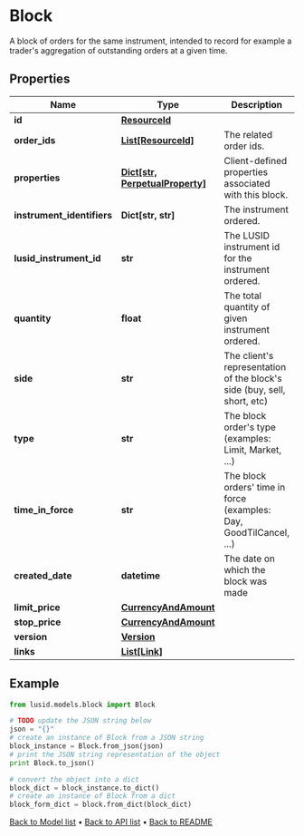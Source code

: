 # Block

A block of orders for the same instrument, intended to record for example a trader's aggregation  of outstanding orders at a given time.

## Properties
Name | Type | Description | Notes
------------ | ------------- | ------------- | -------------
**id** | [**ResourceId**](ResourceId.md) |  | 
**order_ids** | [**List[ResourceId]**](ResourceId.md) | The related order ids. | 
**properties** | [**Dict[str, PerpetualProperty]**](PerpetualProperty.md) | Client-defined properties associated with this block. | [optional] 
**instrument_identifiers** | **Dict[str, str]** | The instrument ordered. | 
**lusid_instrument_id** | **str** | The LUSID instrument id for the instrument ordered. | 
**quantity** | **float** | The total quantity of given instrument ordered. | 
**side** | **str** | The client&#39;s representation of the block&#39;s side (buy, sell, short, etc) | 
**type** | **str** | The block order&#39;s type (examples: Limit, Market, ...) | 
**time_in_force** | **str** | The block orders&#39; time in force (examples: Day, GoodTilCancel, ...) | 
**created_date** | **datetime** | The date on which the block was made | 
**limit_price** | [**CurrencyAndAmount**](CurrencyAndAmount.md) |  | [optional] 
**stop_price** | [**CurrencyAndAmount**](CurrencyAndAmount.md) |  | [optional] 
**version** | [**Version**](Version.md) |  | [optional] 
**links** | [**List[Link]**](Link.md) |  | [optional] 

## Example

```python
from lusid.models.block import Block

# TODO update the JSON string below
json = "{}"
# create an instance of Block from a JSON string
block_instance = Block.from_json(json)
# print the JSON string representation of the object
print Block.to_json()

# convert the object into a dict
block_dict = block_instance.to_dict()
# create an instance of Block from a dict
block_form_dict = block.from_dict(block_dict)
```
[Back to Model list](../README.md#documentation-for-models) &#8226; [Back to API list](../README.md#documentation-for-api-endpoints) &#8226; [Back to README](../README.md)


